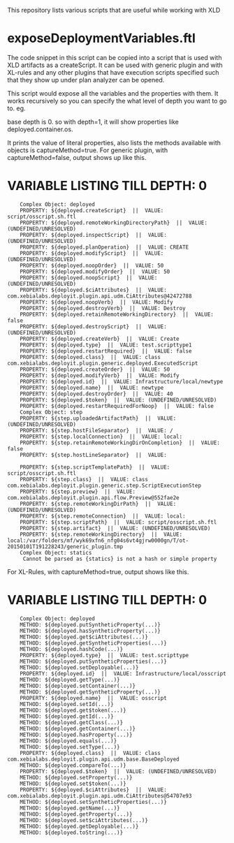 This repository lists various scripts that are useful while working with XLD

exposeDeploymentVariables.ftl
=============================
The code snippet in this script can be copied into a script that is used with XLD artifacts as a createScript. It can be used with generic plugin and with XL-rules and any other plugins that have execution scripts specified such that they show up under plan analyzer can be opened.

This script would expose all the variables and the properties with them. It works recursively so you can specify the what level of depth you want to go to.
eg.

base depth is 0. so with depth=1, it will show properties like deployed.container.os.

It prints the value of literal properties, also lists the methods available with objects is captureMethod=true. 
For generic plugin, with captureMethod=false, output shows up like this.

VARIABLE LISTING TILL DEPTH: 0
=====================================
		Complex Object: deployed
		PROPERTY: ${deployed.createScript}  ||  VALUE: script/osscript.sh.ftl
		PROPERTY: ${deployed.remoteWorkingDirectoryPath}  ||  VALUE: (UNDEFINED/UNRESOLVED) 
		PROPERTY: ${deployed.inspectScript}  ||  VALUE: (UNDEFINED/UNRESOLVED) 
		PROPERTY: ${deployed.planOperation}  ||  VALUE: CREATE
		PROPERTY: ${deployed.modifyScript}  ||  VALUE: (UNDEFINED/UNRESOLVED) 
		PROPERTY: ${deployed.noopOrder}  ||  VALUE: 50
		PROPERTY: ${deployed.modifyOrder}  ||  VALUE: 50
		PROPERTY: ${deployed.noopScript}  ||  VALUE: (UNDEFINED/UNRESOLVED) 
		PROPERTY: ${deployed.$ciAttributes}  ||  VALUE: com.xebialabs.deployit.plugin.api.udm.CiAttributes@42472788
		PROPERTY: ${deployed.noopVerb}  ||  VALUE: Modify
		PROPERTY: ${deployed.destroyVerb}  ||  VALUE: Destroy
		PROPERTY: ${deployed.retainRemoteWorkingDirectory}  ||  VALUE: false
		PROPERTY: ${deployed.destroyScript}  ||  VALUE: (UNDEFINED/UNRESOLVED) 
		PROPERTY: ${deployed.createVerb}  ||  VALUE: Create
		PROPERTY: ${deployed.type}  ||  VALUE: test.scripttype1
		PROPERTY: ${deployed.restartRequired}  ||  VALUE: false
		PROPERTY: ${deployed.class}  ||  VALUE: class com.xebialabs.deployit.plugin.generic.deployed.ExecutedScript
		PROPERTY: ${deployed.createOrder}  ||  VALUE: 50
		PROPERTY: ${deployed.modifyVerb}  ||  VALUE: Modify
		PROPERTY: ${deployed.id}  ||  VALUE: Infrastructure/local/newtype
		PROPERTY: ${deployed.name}  ||  VALUE: newtype
		PROPERTY: ${deployed.destroyOrder}  ||  VALUE: 40
		PROPERTY: ${deployed.$token}  ||  VALUE: (UNDEFINED/UNRESOLVED) 
		PROPERTY: ${deployed.restartRequiredForNoop}  ||  VALUE: false
		Complex Object: step
		PROPERTY: ${step.uploadedArtifactPath}  ||  VALUE: (UNDEFINED/UNRESOLVED) 
		PROPERTY: ${step.hostFileSeparator}  ||  VALUE: /
		PROPERTY: ${step.localConnection}  ||  VALUE: local:
		PROPERTY: ${step.retainRemoteWorkingDirOnCompletion}  ||  VALUE: false
		PROPERTY: ${step.hostLineSeparator}  ||  VALUE: 

		PROPERTY: ${step.scriptTemplatePath}  ||  VALUE: script/osscript.sh.ftl
		PROPERTY: ${step.class}  ||  VALUE: class com.xebialabs.deployit.plugin.generic.step.ScriptExecutionStep
		PROPERTY: ${step.preview}  ||  VALUE: com.xebialabs.deployit.plugin.api.flow.Preview@552fae2e
		PROPERTY: ${step.remoteWorkingDirPath}  ||  VALUE: (UNDEFINED/UNRESOLVED) 
		PROPERTY: ${step.remoteConnection}  ||  VALUE: local:
		PROPERTY: ${step.scriptPath}  ||  VALUE: script/osscript.sh.ftl
		PROPERTY: ${step.artifact}  ||  VALUE: (UNDEFINED/UNRESOLVED) 
		PROPERTY: ${step.remoteWorkingDirectory}  ||  VALUE: local:/var/folders/mf/wyk69xfn6_nfg04s6vt4gjrw0000gn/T/ot-20150101T191228243/generic_plugin.tmp
		Complex Object: statics
		 Cannot be parsed as {statics} is not a hash or simple property

For XL-Rules, with captureMethod=true, output shows like this.

VARIABLE LISTING TILL DEPTH: 0
=====================================
		Complex Object: deployed
		METHOD: ${deployed.putSyntheticProperty(...)}
		METHOD: ${deployed.hasSyntheticProperty(...)}
		METHOD: ${deployed.get$ciAttributes(...)}
		METHOD: ${deployed.getSyntheticProperties(...)}
		METHOD: ${deployed.hashCode(...)}
		PROPERTY: ${deployed.type}  ||  VALUE: test.scripttype
		METHOD: ${deployed.putSyntheticProperties(...)}
		METHOD: ${deployed.setDeployable(...)}
		PROPERTY: ${deployed.id}  ||  VALUE: Infrastructure/local/osscript
		METHOD: ${deployed.getType(...)}
		METHOD: ${deployed.setContainer(...)}
		METHOD: ${deployed.getSyntheticProperty(...)}
		PROPERTY: ${deployed.name}  ||  VALUE: osscript
		METHOD: ${deployed.setId(...)}
		METHOD: ${deployed.get$token(...)}
		METHOD: ${deployed.getId(...)}
		METHOD: ${deployed.getClass(...)}
		METHOD: ${deployed.getContainer(...)}
		METHOD: ${deployed.hasProperty(...)}
		METHOD: ${deployed.equals(...)}
		METHOD: ${deployed.setType(...)}
		PROPERTY: ${deployed.class}  ||  VALUE: class com.xebialabs.deployit.plugin.api.udm.base.BaseDeployed
		METHOD: ${deployed.compareTo(...)}
		PROPERTY: ${deployed.$token}  ||  VALUE: (UNDEFINED/UNRESOLVED) 
		METHOD: ${deployed.setProperty(...)}
		METHOD: ${deployed.set$token(...)}
		PROPERTY: ${deployed.$ciAttributes}  ||  VALUE: com.xebialabs.deployit.plugin.api.udm.CiAttributes@54707e93
		METHOD: ${deployed.setSyntheticProperties(...)}
		METHOD: ${deployed.getName(...)}
		METHOD: ${deployed.getProperty(...)}
		METHOD: ${deployed.set$ciAttributes(...)}
		METHOD: ${deployed.getDeployable(...)}
		METHOD: ${deployed.toString(...)}

